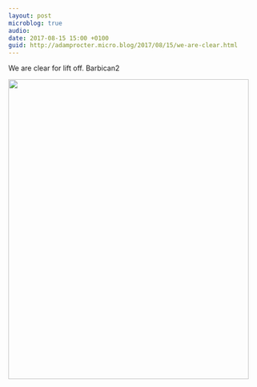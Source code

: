```yaml
---
layout: post
microblog: true
audio: 
date: 2017-08-15 15:00 +0100
guid: http://adamprocter.micro.blog/2017/08/15/we-are-clear.html
---
```

We are clear for lift off. Barbican2

<img src="http://discursive.adamprocter.co.uk/uploads/2017/dfa11bf5cb.jpg" width="480" height="600" />

